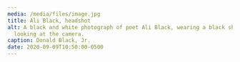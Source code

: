 ```yaml
---
media: /media/files/image.jpg
title: Ali Black, headshot
alt: A black and white photograph of poet Ali Black, wearing a black shirt and
  looking at the camera.
caption: Donald Black, Jr.
date: 2020-09-09T10:50:00-0500
---
```

